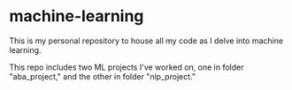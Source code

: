 # machine-learning

This is my personal repository to house all my code as I delve into machine learning.

This repo includes two ML projects I've worked on, one in folder "aba_project," and the other in folder "nlp_project."

